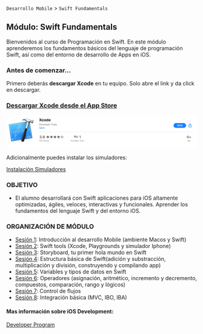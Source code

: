 `Desarrollo Mobile` > `Swift Fundamentals`

## Módulo: Swift Fundamentals

Bienvenidos al curso de Programación en Swift.
En este módulo aprenderemos los fundamentos básicos del lenguaje de programación Swift, así como del entorno de desarrollo de Apps en iOS.

### Antes de comenzar...

Primero deberás **descargar Xcode** en tu equipo. Solo abre el link y da click en descargar.

### [Descargar Xcode desde el App Store](https://apps.apple.com/mx/app/xcode/id497799835?l=en&mt=12)

![](1.png)

Adicionalmente puedes instalar los simuladores: 

[Instalación Simuladores](https://github.com/beduExpert/A1-Swift-Fundamentals/tree/master/Sesion-03/Prework)


### OBJETIVO 

 - El alumno desarrollará con Swift aplicaciones para iOS altamente optimizadas, ágiles, veloces, interactivas y funcionales. Aprender los fundamentos del lenguaje Swift y del entorno iOS.


### ORGANIZACIÓN DE MÓDULO 
 
 - [Sesión 1](https://github.com/beduExpert/A1-Swift-Fundamentals/tree/master/Sesion-01): Introducción al desarrollo Mobile (ambiente Macos y Swift)  
 - [Sesión 2](https://github.com/beduExpert/A1-Swift-Fundamentals/tree/master/Sesion-02): Swift tools (Xcode, Playgrounds y simulador Iphone)
 - [Sesión 3](https://github.com/beduExpert/A1-Swift-Fundamentals/tree/master/Sesion-03): Storyboard, tu primer hola mundo en Swift 
 - [Sesión 4](https://github.com/beduExpert/A1-Swift-Fundamentals/tree/master/Sesion-04): Estructura básica de Swift(adición y substracción, multiplicación y división, construyendo y compilando app)
 - [Sesión 5](https://github.com/beduExpert/A1-Swift-Fundamentals/tree/master/Sesion-05): Variables y tipos de datos en Swift
 - [Sesión 6](https://github.com/beduExpert/A1-Swift-Fundamentals/tree/master/Sesion-06): Operadores (asignación, aritmético, incremento y decremento, compuestos, comparación, rango y lógicos)
 - [Sesión 7](https://github.com/beduExpert/A1-Swift-Fundamentals/tree/master/Sesion-07): Control de flujos
 - [Sesión 8](https://github.com/beduExpert/A1-Swift-Fundamentals/tree/master/Sesion-08): Integración básica (MVC, IBO, IBA) 



#### Mas información sobre iOS Development: 

[Developer Program](https://developer.apple.com/programs/)

